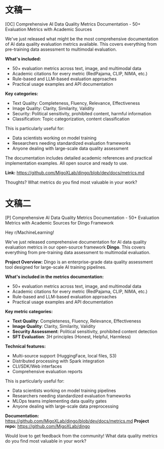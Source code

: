 # 文稿一
[OC] Comprehensive AI Data Quality Metrics Documentation - 50+ Evaluation Metrics with Academic Sources

We've just released what might be the most comprehensive documentation of AI data quality evaluation metrics available. This covers everything from pre-training data assessment to multimodal evaluation.

**What's included:**
- 50+ evaluation metrics across text, image, and multimodal data
- Academic citations for every metric (RedPajama, CLIP, NIMA, etc.)
- Rule-based and LLM-based evaluation approaches
- Practical usage examples and API documentation

**Key categories:**
- Text Quality: Completeness, Fluency, Relevance, Effectiveness
- Image Quality: Clarity, Similarity, Validity
- Security: Political sensitivity, prohibited content, harmful information
- Classification: Topic categorization, content classification

This is particularly useful for:
- Data scientists working on model training
- Researchers needing standardized evaluation frameworks
- Anyone dealing with large-scale data quality assessment

The documentation includes detailed academic references and practical implementation examples. All open source and ready to use.

**Link:** https://github.com/MigoXLab/dingo/blob/dev/docs/metrics.md

Thoughts? What metrics do you find most valuable in your work?

# 文稿二
[P] Comprehensive AI Data Quality Metrics Documentation - 50+ Evaluation Metrics with Academic Sources for Dingo Framework

Hey r/MachineLearning!

We've just released comprehensive documentation for AI data quality evaluation metrics in our open-source framework **Dingo**. This covers everything from pre-training data assessment to multimodal evaluation.

**Project Overview:**
Dingo is an enterprise-grade data quality assessment tool designed for large-scale AI training pipelines.

**What's included in the metrics documentation:**
- 50+ evaluation metrics across text, image, and multimodal data
- Academic citations for every metric (RedPajama, CLIP, NIMA, etc.)
- Rule-based and LLM-based evaluation approaches
- Practical usage examples and API documentation

**Key metric categories:**
- **Text Quality**: Completeness, Fluency, Relevance, Effectiveness
- **Image Quality**: Clarity, Similarity, Validity
- **Security Assessment**: Political sensitivity, prohibited content detection
- **SFT Evaluation**: 3H principles (Honest, Helpful, Harmless)

**Technical features:**
- Multi-source support (HuggingFace, local files, S3)
- Distributed processing with Spark integration
- CLI/SDK/Web interfaces
- Comprehensive evaluation reports

This is particularly useful for:
- Data scientists working on model training pipelines
- Researchers needing standardized evaluation frameworks
- MLOps teams implementing data quality gates
- Anyone dealing with large-scale data preprocessing

**Documentation:** https://github.com/MigoXLab/dingo/blob/dev/docs/metrics.md
**Project repo:** https://github.com/MigoXLab/dingo

Would love to get feedback from the community! What data quality metrics do you find most valuable in your work?
